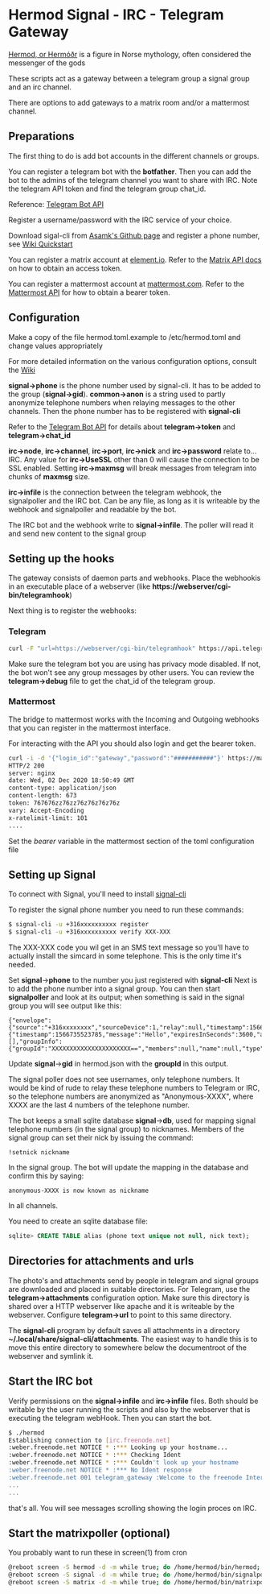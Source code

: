 # Hermod Signal - IRC - Telegram Gateway

[Hermod, or Hermóðr](https://en.wikipedia.org/wiki/Herm%C3%B3%C3%B0r) is a figure in Norse mythology,
often considered the messenger of the gods

These scripts act as a gateway between a telegram group a signal group and an irc channel.

There are options to add gateways to a matrix room and/or a mattermost channel.

## Preparations

The first thing to do is add bot accounts in the different channels or groups.

You can register a telegram bot with the **botfather**.
Then you can add the bot to the admins of the telegram channel you want to share with IRC. 
Note the telegram API token and find the telegram group chat\_id.

Reference: [Telegram Bot API](https://core.telegram.org/bots/api "Bot API")

Register a username/password with the IRC service of your choice.

Download sigal-cli from [Asamk's Github page](https://github.com/AsamK/signal-cli/releases) and register a phone number, see [Wiki Quickstart](https://github.com/AsamK/signal-cli/wiki/Quickstart)

You can register a matrix account at [element.io](https://app.element.io/). Refer to the [Matrix API docs](https://matrix.org/docs/guides/client-server-api) on how to obtain an access token.

You can register a mattermost account at [mattermost.com](https://customers.mattermost.com/cloud/signup). Refer to the [Mattermost API](https://api.mattermost.com/#tag/authentication) for how to obtain a bearer token.

## Configuration

Make a copy of the file hermod.toml.example to /etc/hermod.toml and change values
appropriately

For more detailed information on the various configuration options, consult the [Wiki](./wiki)

**signal-\>phone** is the phone number used by signal-cli. It has to be added to the group (**signal-\>gid**). **common-\>anon** is a string used to partly anonymize telephone numbers when relaying messages to the other channels. Then the phone number has to be registered with **signal-cli**

Refer to the [Telegram Bot API](https://core.telegram.org/bots/api) for details about **telegram-\>token** and **telegram-\>chat\_id**

**irc-\>node**, **irc-\>channel**, **irc-\>port**, **irc-\>nick** and **irc-\>password** relate to... IRC. Any value for **irc-\>UseSSL** other than 0 will cause the connection to be SSL enabled. Setting **irc-\>maxmsg** will break messages from telegram into chunks of **maxmsg** size.

**irc-\>infile** is the connection between the telegram webhook, the signalpoller and the IRC bot. Can be any file, as long as it is writeable by the webhook and signalpoller and readable by the bot.

The IRC bot and the webhook write to **signal-\>infile**. The poller will read it and send new content to the signal group

## Setting up the hooks

The gateway consists of daemon parts and webhooks. Place the
webhookis in an executable place of a webserver (like **https://webserver/cgi-bin/telegramhook**)

Next thing is to register the webhooks:

### Telegram

```bash
curl -F "url=https://webserver/cgi-bin/telegramhook" https://api.telegram.org/bot$TOKEN/setWebhook
```

Make sure the telegram bot you are using has privacy mode disabled. If not, the bot won't see any group messages by other users. You can review the **telegram-\>debug** file to get the chat\_id of the telegram group.

### Mattermost

The bridge to mattermost works with the Incoming and Outgoing webhooks that you can register in the mattermost interface.

For interacting with the API you should also login and get the bearer token.

```bash
curl -i -d '{"login_id":"gateway","password":"###########"}' https://mattermost.example.com/api/v4/users/login
HTTP/2 200 
server: nginx
date: Wed, 02 Dec 2020 18:50:49 GMT
content-type: application/json
content-length: 673
token: 767676zz76zz76z76z76z76z
vary: Accept-Encoding
x-ratelimit-limit: 101
....

```
Set the *bearer* variable in the mattermost section of the toml configuration file

## Setting up Signal

To connect with Signal, you'll need to install [signal-cli](https://github.com/AsamK/signal-cli)

To register the signal phone number you need to run these commands:
```bash
$ signal-cli -u +316xxxxxxxxxx register
$ signal-cli -u +316xxxxxxxxxx verify XXX-XXX
```
The XXX-XXX code you wil get in an SMS text message so you'll have to actually install the simcard in some telephone. This is the only time it's needed.

Set **signal**->**phone** to the number you just registered with **signal-cli**
Next is to add the phone number into a signal group. You can then start **signalpoller** and 
look at its output; when something is said in the signal group you will see output like this:

```text
{"envelope":{"source":"+316xxxxxxxx","sourceDevice":1,"relay":null,"timestamp":1566735523785,"isReceipt":false,"dataMessage":{"timestamp":1566735523785,"message":"Hello","expiresInSeconds":3600,"attachments":[],"groupInfo":{"groupId":"XXXXXXXXXXXXXXXXXXXXXX==","members":null,"name":null,"type":"DELIVER"}},"syncMessage":null,"callMessage":null}}
```
Update **signal**->**gid** in hermod.json  with the **groupId** in this output.

The signal poller does not see usernames, only telephone numbers. It would be kind of rude to relay these telephone numbers to Telegram or IRC, so the telephone numbers are anonymized as "Anonymous-XXXX", where XXXX are the last 4 numbers of the telephone number.

The bot keeps a small sqlite database **signal**->**db**, used for mapping signal telephone numbers (in the signal group) to nicknames. Members of the signal group can set their nick by issuing the command:
```text
!setnick nickname
```
In the signal group. The bot will update the mapping in the database and confirm this by saying:
```text
anonymous-XXXX is now known as nickname
```
In all channels.

You need to create an sqlite database file:
```sql
sqlite> CREATE TABLE alias (phone text unique not null, nick text);
```

## Directories for attachments and urls

The photo's and attachments send by people in telegram and signal groups are downloaded and placed in suitable directories. For Telegram, use the **telegram-\>attachments** configuration option. Make sure this directory is shared over a HTTP webserver like apache and it is writeable by the webserver. Configure **telegram-\>url** to point to this same directory.

The **signal-cli** program by default saves all attachments in a directory **~/.local/share/signal-cli/attachments**. The easiest way to handle this is to move this entire directory to somewhere below the documentroot of the webserver and symlink it.

## Start the IRC bot

Verify permissions on the **signal-\>infile** and **irc-\>infile** files. Both should be writable by the user running the scripts and also by the webserver that is executing the telegram webHook. Then you can start the bot.

```bash
$ ./hermod
Establishing connection to [irc.freenode.net]
:weber.freenode.net NOTICE * :*** Looking up your hostname...
:weber.freenode.net NOTICE * :*** Checking Ident
:weber.freenode.net NOTICE * :*** Couldn't look up your hostname
:weber.freenode.net NOTICE * :*** No Ident response
:weber.freenode.net 001 telegram_gateway :Welcome to the freenode Internet Relay Chat Network telegram_gateway
...
...

```
that's all. You will see messages scrolling showing the login proces on IRC.

## Start the matrixpoller (optional)

You probably want to run these in screen(1) from cron
```bash
@reboot screen -S hermod -d -m while true; do /home/hermod/bin/hermod; done
@reboot screen -S signal -d -m while true; do /home/hermod/bin/signalpoller; done
@reboot screen -S matrix -d -m while true; do /home/hermod/bin/matrixpoller; done
```
